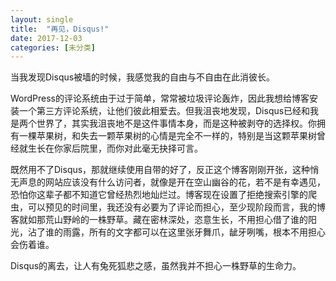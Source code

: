 ```yaml
---
layout: single
title:  "再见，Disqus!"
date: 2017-12-03
categories: [未分类]
---
```


<p>当我发现Disqus被墙的时候，我感觉我的自由与不自由在此消彼长。</p>

<p>WordPress的评论系统由于过于简单，常常被垃圾评论轰炸，因此我想给博客安装一个第三方评论系统，让他们彼此相爱去。但我沮丧地发现，Disqus已经和我是两个世界了，其实我沮丧地不是这件事情本身，而是这种被剥夺的选择权。你拥有一棵苹果树，和失去一颗苹果树的心情是完全不一样的，特别是当这颗苹果树曾经就生长在你家后院里，而你对此毫无抉择可言。</p>

<p>既然用不了Disqus，那就继续使用自带的好了，反正这个博客刚刚开张，这种悄无声息的网站应该没有什么访问者，就像是开在空山幽谷的花，若不是有幸遇见，恐怕你这辈子都不知道它曾经热烈地灿烂过。博客现在设置了拒绝搜索引擎的爬虫，可以预见的时间里，我还没有必要为了评论而担心，至少现阶段而言，我的博客就如那荒山野岭的一株野草。藏在密林深处，恣意生长，不用担心借了谁的阳光，沾了谁的雨露，所有的文字都可以在这里张牙舞爪，龇牙咧嘴，根本不用担心会伤着谁。</p>

<p>Disqus的离去，让人有兔死狐悲之感，虽然我并不担心一株野草的生命力。</p>
